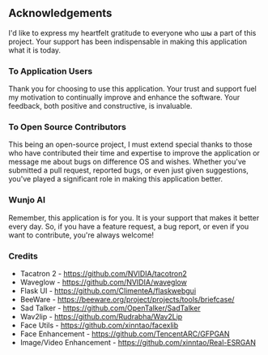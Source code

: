## Acknowledgements

I'd like to express my heartfelt gratitude to everyone who шы a part of this project. Your support has been indispensable in making this application what it is today.

### To Application Users

Thank you for choosing to use this application. Your trust and support fuel my motivation to continually improve and enhance the software. Your feedback, both positive and constructive, is invaluable.

### To Open Source Contributors

This being an open-source project, I must extend special thanks to those who have contributed their time and expertise to improve the application or message me about bugs on difference OS and wishes. Whether you've submitted a pull request, reported bugs, or even just given suggestions, you've played a significant role in making this application better.

### Wunjo AI

Remember, this application is for you. It is your support that makes it better every day. So, if you have a feature request, a bug report, or even if you want to contribute, you're always welcome!

### Credits

- Tacatron 2 - https://github.com/NVIDIA/tacotron2
- Waveglow - https://github.com/NVIDIA/waveglow
- Flask UI - https://github.com/ClimenteA/flaskwebgui
- BeeWare - https://beeware.org/project/projects/tools/briefcase/
- Sad Talker - https://github.com/OpenTalker/SadTalker
- Wav2lip - https://github.com/Rudrabha/Wav2Lip
- Face Utils - https://github.com/xinntao/facexlib
- Face Enhancement - https://github.com/TencentARC/GFPGAN
- Image/Video Enhancement - https://github.com/xinntao/Real-ESRGAN